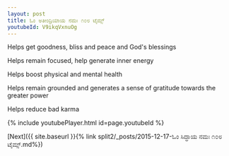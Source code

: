 ```yaml
---
layout: post
title: ಓಂ ಅತೀಂದ್ರಿಯಾಯ ನಮಃ ೧೦೮ ಟೈಮ್ಸ್
youtubeId: V9ikqVxnuOg
---
```

 
 
Helps get goodness, bliss and peace and God's blessings
 
Helps remain focused, help generate inner energy 
 
Helps boost physical and mental health 
 
Helps remain grounded and generates a sense of gratitude towards the greater power 
 
Helps reduce bad karma
 
 
 
 


{% include youtubePlayer.html id=page.youtubeId %}
 
[Next]({{ site.baseurl }}{% link  split2/_posts/2015-12-17-ಓಂ ಸಿದ್ಧಾಯ ನಮಃ ೧೦೮ ಟೈಮ್ಸ್.md%})
 
